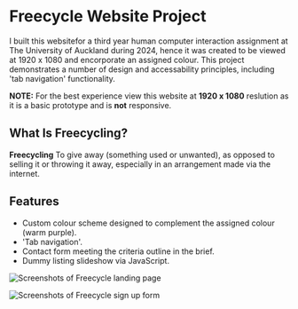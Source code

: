 # Freecycle Website Project

I built this websitefor a third year human computer interaction assignment at The University of Auckland during 2024, hence it was created to be viewed at 1920 x 1080 and encorporate an assigned colour. 
This project demonstrates a number of design and accessability principles, including 'tab navigation' functionality.

**NOTE:** For the best experience view this website at **1920 x 1080** reslution as it is a basic prototype and is **not** responsive.

## What Is Freecycling?

**Freecycling**
To give away (something used or unwanted), as opposed to selling it or throwing it away, especially in an arrangement made via the internet.

## Features

- Custom colour scheme designed to complement the assigned colour (warm purple).
- 'Tab navigation'.
- Contact form meeting the criteria outline in the brief.
- Dummy listing slideshow via JavaScript.

![Screenshots of Freecycle landing page](https://github.com/Ben-G-Man/Prototype-Freecycle-Website/example_1.png)

![Screenshots of Freecycle sign up form](https://github.com/Ben-G-Man/Prototype-Freecycle-Website/example_2.png)
